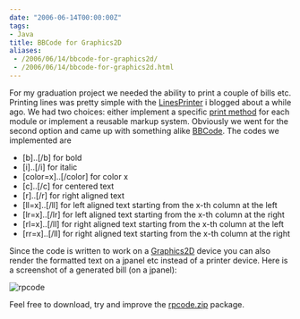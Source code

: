 ```yaml
---
date: "2006-06-14T00:00:00Z"
tags:
- Java
title: BBCode for Graphics2D
aliases:
 - /2006/06/14/bbcode-for-graphics2d/
 - /2006/06/14/bbcode-for-graphics2d.html
---
```

For my graduation project we needed the ability to print a couple of bills etc. Printing lines was pretty simple with the [LinesPrinter](http://www.timvw.be/wp-content/code/java/LinesPrinter.java.txt) i blogged about a while ago. We had two choices: either implement a specific [print method](http://java.sun.com/j2se/1.5.0/docs/api/java/awt/print/Printable.html#print(java.awt.Graphics,%20java.awt.print.PageFormat,%20int)) for each module or implement a reusable markup system. Obviously we went for the second option and came up with something alike [BBCode](http://en.wikipedia.org/wiki/BBCode). The codes we implemented are

* [b]..[/b] for bold
* [i]..[/i] for italic
* [color=x]..[/color] for color x
* [c]..[/c] for centered text
* [r]..[/r] for right aligned text
* [ll=x]..[/ll] for left aligned text starting from the x-th column at the left
* [lr=x]..[/lr] for left aligned text starting from the x-th column at the right
* [rl=x]..[/ll] for right aligned text starting from the x-th column at the left
* [rr=x]..[/ll] for right aligned text starting from the x-th column at the right

Since the code is written to work on a [Graphics2D](http://java.sun.com/j2se/1.5.0/docs/api/java/awt/Graphics2D.html) device you can also render the formatted text on a jpanel etc instead of a printer device. Here is a screenshot of a generated bill (on a jpanel):

![rpcode](http://www.timvw.be/wp-content/images/rpcode.png)

Feel free to download, try and improve the [rpcode.zip](http://www.timvw.be/wp-content/code/java/rpcode.zip) package.
